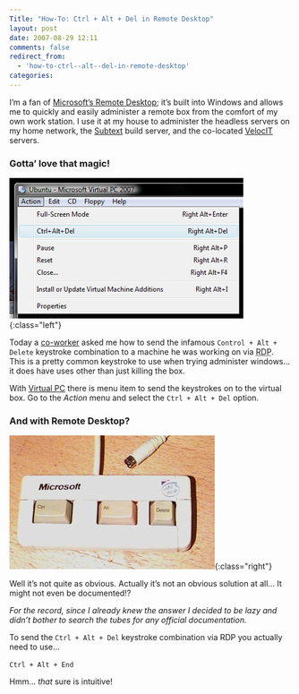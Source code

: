 ```yaml
---
Title: "How-To: Ctrl + Alt + Del in Remote Desktop"
layout: post
date: 2007-08-29 12:11
comments: false
redirect_from:
  - 'how-to-ctrl--alt--del-in-remote-desktop'
categories:
---
```

I’m a fan of [Microsoft’s Remote Desktop][rdp]; it’s built into Windows and allows me to quickly and easily administer a remote box from the comfort of my own work station.
I use it at my house to administer the headless servers on my home network, the [Subtext][subtext] build server, and the co-located [VelocIT][veloc-it] servers.

### Gotta’ love that magic!

![Ctrl + Alt + Del in Virtual PC](/assets/images/posts/virtual-pc-ctrl-alt-del.png){:class="left"}

Today a [co-worker][micah] asked me how to send the infamous `Control + Alt + Delete` keystroke combination to a machine he was working on via <abbr title="Remote Display (or Desktop) Protocol">RDP</abbr>.
This is a pretty common keystroke to use when trying administer windows… it does have uses other than just killing the box.

With [Virtual PC][virtualpc] there is menu item to send the keystrokes on to the virtual box.
Go to the *Action* menu and select the `Ctrl + Alt + Del` option.

### And with Remote Desktop?

![The only keyboard you'll ever need](/assets/images/posts/ctrl-alt-del.gif){:class="right"}

Well it’s not quite as obvious. Actually it’s not an obvious solution at all…
It might not even be documented!?

*For the record, since I already knew the answer I decided to be lazy and didn’t bother to search the tubes for any official documentation.*

To send the `Ctrl + Alt + Del` keystroke combination via RDP you actually need to use...

`Ctrl + Alt + End`

Hmm... _that_ sure is intuitive!

[rdp]: http://en.wikipedia.org/wiki/Remote_Desktop_Protocol "Remote Desktop Protocol"
[subtext]: http://subtextproject.com "Subtext Project"
[veloc-it]: http://veloc-it.com "VelocIT - We Deliver IT"
[micah]: http://www.micahdylan.com/ "Micah Dylan"
[virtualpc]: http://www.microsoft.com/windows/products/winfamily/virtualpc/ "Microsoft Virtual PC"
